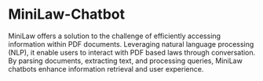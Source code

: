 # MiniLaw-Chatbot
MiniLaw offers a solution to the challenge of efficiently accessing information within PDF documents. Leveraging natural language processing (NLP), it enable users to interact with PDF based laws through conversation. By parsing documents, extracting text, and processing queries, MiniLaw chatbots enhance information retrieval and user experience. 
